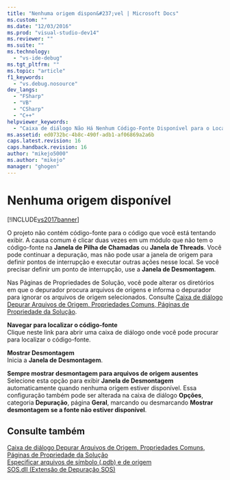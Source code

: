 ```yaml
---
title: "Nenhuma origem dispon&#237;vel | Microsoft Docs"
ms.custom: ""
ms.date: "12/03/2016"
ms.prod: "visual-studio-dev14"
ms.reviewer: ""
ms.suite: ""
ms.technology: 
  - "vs-ide-debug"
ms.tgt_pltfrm: ""
ms.topic: "article"
f1_keywords: 
  - "vs.debug.nosource"
dev_langs: 
  - "FSharp"
  - "VB"
  - "CSharp"
  - "C++"
helpviewer_keywords: 
  - "Caixa de diálogo Não Há Nenhum Código-Fonte Disponível para o Local Atual"
ms.assetid: ed0732bc-4b8c-490f-adb1-af06869a2a6b
caps.latest.revision: 16
caps.handback.revision: 16
author: "mikejo5000"
ms.author: "mikejo"
manager: "ghogen"
---
```

# Nenhuma origem dispon&#237;vel
[!INCLUDE[vs2017banner](../code-quality/includes/vs2017banner.md)]

O projeto não contém código\-fonte para o código que você está tentando exibir.  A causa comum é clicar duas vezes em um módulo que não tem o código\-fonte na **Janela de Pilha de Chamadas** ou **Janela de Threads**.  Você pode continuar a depuração, mas não pode usar a janela de origem para definir pontos de interrupção e executar outras ações nesse local.  Se você precisar definir um ponto de interrupção, use a **Janela de Desmontagem**.  
  
 Nas Páginas de Propriedades de Solução, você pode alterar os diretórios em que o depurador procura arquivos de origens e informa o depurador para ignorar os arquivos de origem selecionados.  Consulte [Caixa de diálogo Depurar Arquivos de Origem, Propriedades Comuns, Páginas de Propriedade da Solução](../debugger/debug-source-files-common-properties-solution-property-pages-dialog-box.md).  
  
 **Navegar para localizar o código\-fonte**  
 Clique neste link para abrir uma caixa de diálogo onde você pode procurar para localizar o código\-fonte.  
  
 **Mostrar Desmontagem**  
 Inicia a **Janela de Desmontagem**.  
  
 **Sempre mostrar desmontagem para arquivos de origem ausentes**  
 Selecione esta opção para exibir **Janela de Desmontagem** automaticamente quando nenhuma origem estiver disponível.  Essa configuração também pode ser alterada na caixa de diálogo **Opções**, categoria **Depuração**, página **Geral**, marcando ou desmarcando **Mostrar desmontagem se a fonte não estiver disponível**.  
  
## Consulte também  
 [Caixa de diálogo Depurar Arquivos de Origem, Propriedades Comuns, Páginas de Propriedade da Solução](../debugger/debug-source-files-common-properties-solution-property-pages-dialog-box.md)   
 [Especificar arquivos de símbolo \(.pdb\) e de origem](../debugger/specify-symbol-dot-pdb-and-source-files-in-the-visual-studio-debugger.md)   
 [SOS.dll \(Extensão de Depuração SOS\)](../Topic/SOS.dll%20\(SOS%20Debugging%20Extension\).md)